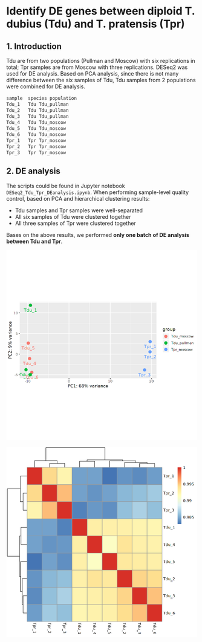 # Identify DE genes between diploid T. dubius (Tdu) and T. pratensis (Tpr)

## 1. Introduction
Tdu are from two populations (Pullman and Moscow) with six replications in total; Tpr samples are from Moscow with three replications. DESeq2 was used for DE analysis. Based on PCA analysis, since there is not many difference between the six samples of Tdu, Tdu samples from 2 populations were combined for DE analysis.

```
sample	species	population
Tdu_1	Tdu	Tdu_pullman
Tdu_2	Tdu	Tdu_pullman
Tdu_3	Tdu	Tdu_pullman
Tdu_4	Tdu	Tdu_moscow
Tdu_5	Tdu	Tdu_moscow
Tdu_6	Tdu	Tdu_moscow
Tpr_1	Tpr	Tpr_moscow
Tpr_2	Tpr	Tpr_moscow
Tpr_3	Tpr	Tpr_moscow
```

## 2. DE analysis
The scripts could be found in Jupyter notebook `DESeq2_Tdu_Tpr_DEanalysis.ipynb`. When performing sample-level quality control, based on PCA and hierarchical clustering results:
  - Tdu samples and Tpr samples were well-separated
  - All six samples of Tdu were clustered together
  - All three samples of Tpr were clustered together

Bases on the above results, we performed **only one batch of DE analysis between Tdu and Tpr**.

![Tdu_Tpr_PCA](https://github.com/GatorShan/Tragopogon-Inflorescence-RNA-seq-Analysis/blob/master/Differential_expression_analysis/DE_Tdu_Tpr/Images/Tdu_Tpr_PCA_DESeq2.png)

![Tdu_Tpr_correlation](https://github.com/GatorShan/Tragopogon-Inflorescence-RNA-seq-Analysis/blob/master/Differential_expression_analysis/DE_Tdu_Tpr/Images/Tdu_Tpr_correlation_DESeq2.png)
  